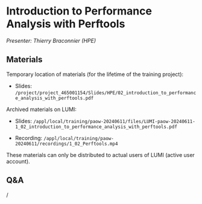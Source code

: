 # Introduction to Performance Analysis with Perftools

*Presenter: Thierry Braconnier (HPE)*


## Materials

Temporary location of materials (for the lifetime of the training project):

-   Slides: `/project/project_465001154/Slides/HPE/02_introduction_to_performance_analysis_with_perftools.pdf`

Archived materials on LUMI:

-   Slides: `/appl/local/training/paow-20240611/files/LUMI-paow-20240611-1_02_introduction_to_performance_analysis_with_perftools.pdf`

-   Recording: `/appl/local/training/paow-20240611/recordings/1_02_Perftools.mp4`

These materials can only be distributed to actual users of LUMI (active user account).


## Q&A

/
